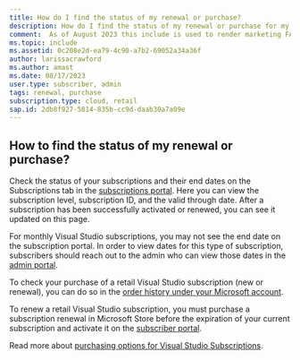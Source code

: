 ```yaml
---
title: How do I find the status of my renewal or purchase?
description: How do I find the status of my renewal or purchase for my Visual Studio subscription?
comment:  As of August 2023 this include is used to render marketing FAQ content for VS Subscriptions in the following portals - VSCom, Manage, and My portals. It was not used for learn.microsoft.com content at that time.  SMEs are Evan Windom and Larissa Crawford of Red Door Collaborative and Sharvari Dighe.
ms.topic: include
ms.assetid: 0c208e2d-ea79-4c90-a7b2-69052a34a36f
author: larissacrawford
ms.author: amast
ms.date: 08/17/2023
user.type: subscriber, admin
tags: renewal, purchase
subscription.type: cloud, retail
sap.id: 2db8f927-5814-835b-cc9d-daab30a7a09e
---
```


## How to find the status of my renewal or purchase?

Check the status of your subscriptions and their end dates on the Subscriptions tab in the [subscriptions portal](https://my.visualstudio.com/subscriptions). Here you can view the subscription level, subscription ID, and the valid through date. After a subscription has been successfully activated or renewed, you can see it updated on this page. 

For monthly Visual Studio subscriptions, you may not see the end date on the subscription portal. In order to view dates for this type of subscription, subscribers should reach out to the admin who can view those dates in the [admin portal](https://manage.visualstudio.com/subscribers).

To check your purchase of a retail Visual Studio subscription (new or renewal), you can do so in the [order history under your Microsoft account](https://account.microsoft.com/billing/orders).

To renew a retail Visual Studio subscription, you must purchase a subscription renewal in Microsoft Store before the expiration of your current subscription and activate it on the [subscriber portal](https://my.visualstudio.com/Subscriptions).

Read more about [purchasing options for Visual Studio Subscriptions](https://learn.microsoft.com/visualstudio/subscriptions/buy-activate-retail).